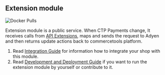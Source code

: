 ## Extension module
![Docker Pulls](https://img.shields.io/docker/pulls/commercetools/commercetools-adyen-integration-extension)

Extension module is a public service. When CTP Payments change, It receives calls from 
[API Extensions](https://docs.commercetools.com/http-api-projects-api-extensions),
maps and sends the request to Adyen and then returns update actions back to commercetools platform.

1. Read [Integration Guide](./docs/IntegrationGuide.md) for information how to integrate your shop with this module.  
1. Read [Development and Deployment Guide](./docs/DevelopmentAndDeploymentGuide.md) if you want to run the extension module by yourself or contribute to it.

